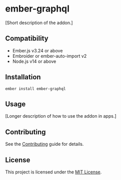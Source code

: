 ember-graphql
==============================================================================

[Short description of the addon.]


Compatibility
------------------------------------------------------------------------------

* Ember.js v3.24 or above
* Embroider or ember-auto-import v2
* Node.js v14 or above


Installation
------------------------------------------------------------------------------

```
ember install ember-graphql
```


Usage
------------------------------------------------------------------------------

[Longer description of how to use the addon in apps.]


Contributing
------------------------------------------------------------------------------

See the [Contributing](CONTRIBUTING.md) guide for details.


License
------------------------------------------------------------------------------

This project is licensed under the [MIT License](LICENSE.md).
